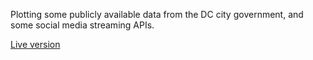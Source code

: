 Plotting some publicly available data from the DC city government, and some social media streaming APIs.

[Live version](http://dcmap.herokuapp.com)

